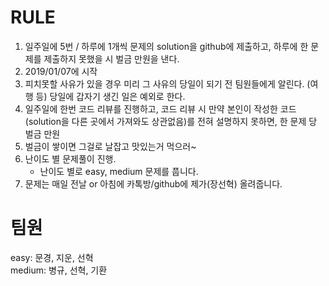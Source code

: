 # RULE

1. 일주일에 5번 / 하루에 1개씩 문제의 solution을 github에 제출하고, 하루에 한 문제를 제출하지 못했을 시 벌금 만원을 낸다.
2. 2019/01/07에 시작
3. 피치못할 사유가 있을 경우 미리 그 사유의 당일이 되기 전 팀원들에게 알린다. (여행 등) 당일에 갑자기 생긴 일은 예외로 한다.
4. 일주일에 한번 코드 리뷰를 진행하고, 코드 리뷰 시 만약 본인이 작성한 코드(solution을 다른 곳에서 가져와도 상관없음)를 전혀 설명하지 못하면, 한 문제 당 벌금 만원
5. 벌금이 쌓이면 그걸로 날잡고 맛있는거 먹으러~
6. 난이도 별 문제풀이 진행. 
    - 난이도 별로 easy, medium 문제를 풉니다.
7. 문제는 매일 전날 or 아침에 카톡방/github에 제가(장선혁) 올려줍니다.

# 팀원 

easy: 문경, 지운, 선혁  
medium: 병규, 선혁, 기환
